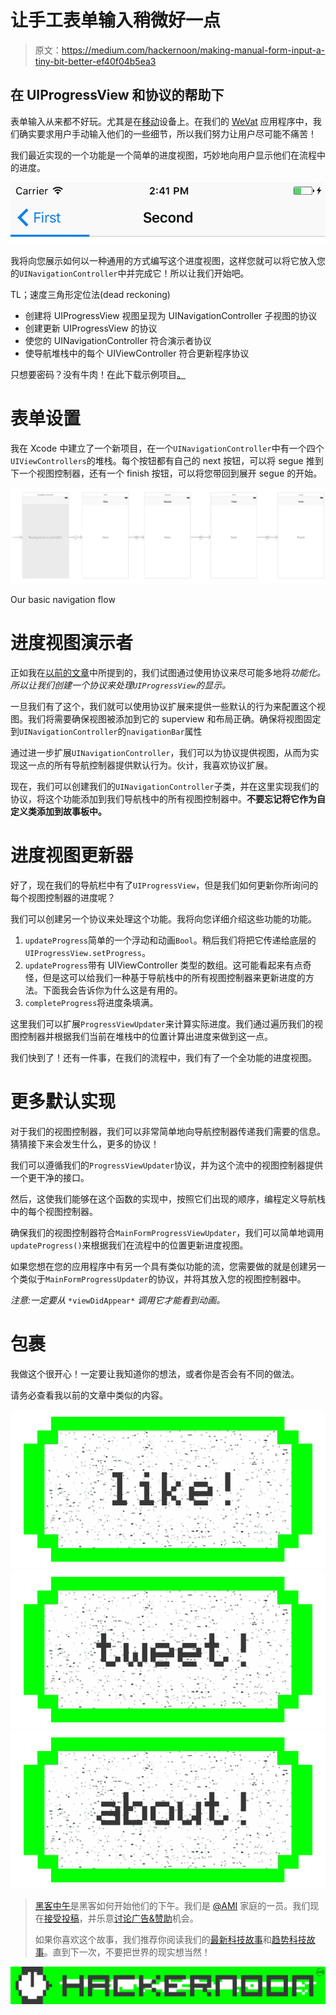# 让手工表单输入稍微好一点

> 原文：<https://medium.com/hackernoon/making-manual-form-input-a-tiny-bit-better-ef40f04b5ea3>

## 在 UIProgressView 和协议的帮助下

表单输入从来都不好玩。尤其是在[移动](https://hackernoon.com/tagged/mobile)设备上。在我们的 [WeVat](https://hackernoon.com/tagged/wevat) 应用程序中，我们确实要求用户手动输入他们的一些细节，所以我们努力让用户尽可能不痛苦！

我们最近实现的一个功能是一个简单的进度视图，巧妙地向用户显示他们在流程中的进度。

![](img/d6fe4a0240c6e6f4ceece1255873ee07.png)

我将向您展示如何以一种通用的方式编写这个进度视图，这样您就可以将它放入您的`UINavigationController`中并完成它！所以让我们开始吧。

TL；速度三角形定位法(dead reckoning)

*   创建将 UIProgressView 视图呈现为 UINavigationController 子视图的协议
*   创建更新 UIProgressView 的协议
*   使您的 UINavigationController 符合演示者协议
*   使导航堆栈中的每个 UIViewController 符合更新程序协议

只想要密码？没有牛肉！在此下载示例项目[。](https://github.com/harryblam/FormEntryProgress)

# 表单设置

我在 Xcode 中建立了一个新项目，在一个`UINavigationController`中有一个四个`UIViewControllers`的堆栈。每个按钮都有自己的 next 按钮，可以将 segue 推到下一个视图控制器，还有一个 finish 按钮，可以将您带回到展开 segue 的开始。

![](img/9af85434f599fa16271faf01d4c4909a.png)

Our basic navigation flow

# 进度视图演示者

正如我在[以前的文章](/@harrybloom18)中所提到的，我们试图通过使用协议来尽可能多地将*功能化。所以让我们创建一个协议来处理`UIProgressView`的显示。*

一旦我们有了这个，我们就可以使用协议扩展来提供一些默认的行为来配置这个视图。我们将需要确保视图被添加到它的 superview 和布局正确。确保将视图固定到`UINavigationController`的`navigationBar`属性

通过进一步扩展`UINavigationController`，我们可以为协议提供视图，从而为实现这一点的所有导航控制器提供默认行为。伙计，我喜欢协议扩展。

现在，我们可以创建我们的`UINavigationController`子类，并在这里实现我们的协议，将这个功能添加到我们导航栈中的所有视图控制器中。**不要忘记将它作为自定义类添加到故事板中。**

# **进度视图更新器**

好了，现在我们的导航栏中有了`UIProgressView`，但是我们如何更新你所询问的每个视图控制器的进度呢？

我们可以创建另一个协议来处理这个功能。我将向您详细介绍这些功能的功能。

1.  `updateProgress`简单的一个浮动和动画`Bool`。稍后我们将把它传递给底层的`UIProgressView.setProgress`。
2.  `updateProgress`带有 UIViewController 类型的数组。这可能看起来有点奇怪，但是这可以给我们一种基于导航栈中的所有视图控制器来更新进度的方法。下面我会告诉你为什么这是有用的。
3.  `completeProgress`将进度条填满。

这里我们可以扩展`ProgressViewUpdater`来计算实际进度。我们通过遍历我们的视图控制器并根据我们当前在堆栈中的位置计算出进度来做到这一点。

我们快到了！还有一件事，在我们的流程中，我们有了一个全功能的进度视图。

# 更多默认实现

对于我们的视图控制器，我们可以非常简单地向导航控制器传递我们需要的信息。猜猜接下来会发生什么，更多的协议！

我们可以遵循我们的`ProgressViewUpdater`协议，并为这个流中的视图控制器提供一个更干净的接口。

然后，这使我们能够在这个函数的实现中，按照它们出现的顺序，编程定义导航栈中的每个视图控制器。

确保我们的视图控制器符合`MainFormProgressViewUpdater`，我们可以简单地调用`updateProgress()`来根据我们在流程中的位置更新进度视图。

如果您想在您的应用程序中有另一个具有类似功能的流，您需要做的就是创建另一个类似于`MainFormProgressUpdater`的协议，并将其放入您的视图控制器中。

*注意:一定要从* `*viewDidAppear*` *调用它才能看到动画。*

# 包裹

我做这个很开心！一定要让我知道你的想法，或者你是否会有不同的做法。

请务必查看我以前的文章中类似的内容。

[![](img/50ef4044ecd4e250b5d50f368b775d38.png)](http://bit.ly/HackernoonFB)[![](img/979d9a46439d5aebbdcdca574e21dc81.png)](https://goo.gl/k7XYbx)[![](img/2930ba6bd2c12218fdbbf7e02c8746ff.png)](https://goo.gl/4ofytp)

> [黑客中午](http://bit.ly/Hackernoon)是黑客如何开始他们的下午。我们是 [@AMI](http://bit.ly/atAMIatAMI) 家庭的一员。我们现在[接受投稿](http://bit.ly/hackernoonsubmission)，并乐意[讨论广告&赞助](mailto:partners@amipublications.com)机会。
> 
> 如果你喜欢这个故事，我们推荐你阅读我们的[最新科技故事](http://bit.ly/hackernoonlatestt)和[趋势科技故事](https://hackernoon.com/trending)。直到下一次，不要把世界的现实想当然！

![](img/be0ca55ba73a573dce11effb2ee80d56.png)
